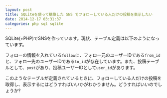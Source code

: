 ```yaml
---
layout: post
title: SQLiteを使って構築した SNS でフォローしている人だけの投稿を表示したい
date: 2014-12-17 03:31:37
categories: php sql sqlite
---
```

<p>SQLite(+PHP)でSNSを作っています。現状、テーブル定義は以下のようになっています。</p>

<p>フォローの情報を入れている<code>follow</code>に、フォロー元のユーザーIDである<code>from_id</code>と、フォロー先のユーザーIDである<code>to_id</code>が存在しています。また、投稿テーブルとして、<code>post</code>があり、投稿ユーザーIDとして<code>user_id</code>があります。  </p>

<p>このようなテーブルが定義されているときに、フォローしている人だけの投稿を取得し、表示するにはどうすればいいかがわかりません。どうすればいいのでしょうか?</p>
